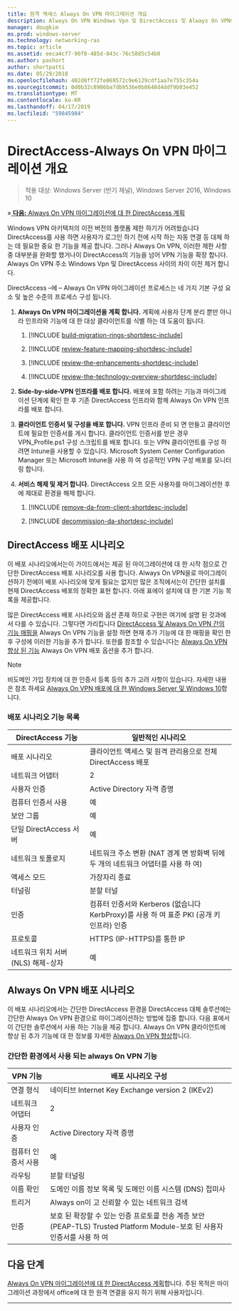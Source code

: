 ```yaml
---
title: 원격 액세스 Always On VPN 마이그레이션 개요
description: Always On VPN Windows Vpn 및 DirectAccess 및 Always On VPN에 directaccess에서로 마이그레이션하는 방법 간의 이전 차이 해결 합니다.
manager: dougkim
ms.prod: windows-server
ms.technology: networking-ras
ms.topic: article
ms.assetid: eeca4cf7-90f0-485d-843c-76c5885c54b0
ms.author: pashort
author: shortpatti
ms.date: 05/29/2018
ms.openlocfilehash: 402d8ff72fe869572c9e6129cdf1aa7e755c354a
ms.sourcegitcommit: 0d0b32c8986ba7db9536e0b8648d4ddf9b03e452
ms.translationtype: MT
ms.contentlocale: ko-KR
ms.lasthandoff: 04/17/2019
ms.locfileid: "59845984"
---
```

# <a name="overview-of-the-directaccess-to-always-on-vpn-migration"></a>DirectAccess-Always On VPN 마이그레이션 개요 

>적용 대상: Windows Server (반기 채널), Windows Server 2016, Windows 10

&#187;[ **다음:** Always On VPN 마이그레이션에 대 한 DirectAccess 계획](da-always-on-migration-planning.md)

Windows VPN 아키텍처의 이전 버전의 플랫폼 제한 하기가 어려웠습니다 DirectAccess를 사용 하면 사용자가 로그인 하기 전에 시작 하는 자동 연결 등 대체 하는 데 필요한 중요 한 기능을 제공 합니다. 그러나 Always On VPN, 이러한 제한 사항 중 대부분을 완화할 했거나이 DirectAccess의 기능을 넘어 VPN 기능을 확장 합니다. Always On VPN 주소 Windows Vpn 및 DirectAccess 사이의 차이 이전 제거 합니다.

DirectAccess –에 – Always On VPN 마이그레이션 프로세스는 네 가지 기본 구성 요소 및 높은 수준의 프로세스 구성 됩니다.


1.  **Always On VPN 마이그레이션을 계획 합니다.** 계획에 사용자 단계 분리 뿐만 아니라 인프라와 기능에 대 한 대상 클라이언트를 식별 하는 데 도움이 됩니다.

    1.  [!INCLUDE [build-migration-rings-shortdesc-include](../includes/build-migration-rings-shortdesc-include.md)]

    2.  [!INCLUDE [review-feature-mapping-shortdesc-include](../includes/review-feature-mapping-shortdesc-include.md)] 

    3.  [!INCLUDE [review-the-enhancements-shortdesc-include](../includes/review-the-enhancements-shortdesc-include.md)] 

    4.  [!INCLUDE [review-the-technology-overview-shortdesc-include](../includes/review-the-technology-overview-shortdesc-include.md)]

2.  **Side-by-side-VPN 인프라를 배포 합니다.** 배포에 포함 하려는 기능과 마이그레이션 단계에 확인 한 후 기존 DirectAccess 인프라와 함께 Always On VPN 인프라를 배포 합니다.  

3.  **클라이언트 인증서 및 구성을 배포 합니다.**  VPN 인프라 준비 되 면 만들고 클라이언트에 필요한 인증서를 게시 합니다. 클라이언트 인증서를 받은 경우 VPN_Profile.ps1 구성 스크립트를 배포 합니다. 또는 VPN 클라이언트를 구성 하려면 Intune을 사용할 수 있습니다. Microsoft System Center Configuration Manager 또는 Microsoft Intune을 사용 하 여 성공적인 VPN 구성 배포를 모니터링 합니다.

4.  **서비스 해제 및 제거 합니다.** DirectAccess 오프 모든 사용자를 마이그레이션한 후에 제대로 환경을 해제 합니다.

    1.  [!INCLUDE [remove-da-from-client-shortdesc-include](../includes/remove-da-from-client-shortdesc-include.md)]

    2.  [!INCLUDE [decommission-da-shortdesc-include](../includes/decommission-da-shortdesc-include.md)]


## <a name="directaccess-deployment-scenario"></a>DirectAccess 배포 시나리오

이 배포 시나리오에서는이 가이드에서는 제공 된 마이그레이션에 대 한 시작 점으로 간단한 DirectAccess 배포 시나리오를 사용 합니다. Always On VPN을로 마이그레이션하기 전에이 배포 시나리오에 맞게 필요는 없지만 많은 조직에서는이 간단한 설치를 현재 DirectAccess 배포의 정확한 표현 합니다. 아래 표에이 설치에 대 한 기본 기능 목록을 제공합니다.

많은 DirectAccess 배포 시나리오와 옵션 존재 하므로 구현은 여기에 설명 된 것과에서 다를 수 있습니다. 그렇다면 가리킵니다 [DirectAccess 및 Always On VPN 간의 기능 매핑을](../vpn/vpn-map-da.md) Always On VPN 기능을 설정 하면 현재 추가 기능에 대 한 매핑을 확인 한 후 구성에 이러한 기능을 추가 합니다. 또한를 참조할 수 있습니다는 [Always On VPN 향상 된 기능](../vpn/always-on-vpn/always-on-vpn-enhancements.md) Always On VPN 배포 옵션을 추가 합니다.

>[!NOTE] 
>비도메인 가입 장치에 대 한 인증서 등록 등의 추가 고려 사항이 있습니다. 자세한 내용은 참조 하세요 [Always On VPN 배포에 대 한 Windows Server 및 Windows 10](../vpn/always-on-vpn/deploy/always-on-vpn-deploy.md)합니다.

### <a name="deployment-scenario-feature-list"></a>배포 시나리오 기능 목록

| DirectAccess 기능 | 일반적인 시나리오 |
|-----|----|
| 배포 시나리오                   | 클라이언트 액세스 및 원격 관리용으로 전체 DirectAccess 배포                                               |
| 네트워크 어댑터                      | 2                                                                                                              |
| 사용자 인증                   | Active Directory 자격 증명                                                                                   |
| 컴퓨터 인증서 사용             | 예                                                                                                            |
| 보안 그룹                       | 예                                                                                                            |
| 단일 DirectAccess 서버            | 예                                                                                                            |
| 네트워크 토폴로지                      | 네트워크 주소 변환 (NAT 경계 면 방화벽 뒤에 두 개의 네트워크 어댑터를 사용 하 여)                            |
| 액세스 모드                           | 가장자리 종료                                                                                                    |
| 터널링                             | 분할 터널                                                                                                   |
| 인증                        | 컴퓨터 인증서와 Kerberos (없습니다 KerbProxy)를 사용 하 여 표준 PKI (공개 키 인프라) 인증 |
| 프로토콜                             | HTTPS (IP-HTTPS)를 통한 IP                                                                                       |
| 네트워크 위치 서버 (NLS) 해제-상자 | 예                                                                                                            |

## <a name="always-on-vpn-deployment-scenario"></a>Always On VPN 배포 시나리오

이 배포 시나리오에서는 간단한 DirectAccess 환경을 DirectAccess 대체 솔루션에는 간단한 Always On VPN 환경으로 마이그레이션하는 방법에 집중 합니다. 다음 표에서이 간단한 솔루션에서 사용 하는 기능을 제공 합니다. Always On VPN 클라이언트에 향상 된 추가 기능에 대 한 정보를 자세한 [Always On VPN 향상](../vpn/always-on-vpn/always-on-vpn-enhancements.md)합니다.

### <a name="always-on-vpn-features-used-in-the-simple-environment"></a>간단한 환경에서 사용 되는 always On VPN 기능

| VPN 기능 | 배포 시나리오 구성 |
|-----|-----|
| 연결 형식 | 네이티브 Internet Key Exchange version 2 (IKEv2) |
| 네트워크 어댑터   | 2        |
| 사용자 인증  | Active Directory 자격 증명            |
| 컴퓨터 인증서 사용        | 예                          |
| 라우팅 | 분할 터널링 |
| 이름 확인 | 도메인 이름 정보 목록 및 도메인 이름 시스템 (DNS) 접미사 |
| 트리거 | Always on이 고 신뢰할 수 있는 네트워크 검색 |
| 인증  | 보호 된 확장할 수 있는 인증 프로토콜 전송 계층 보안 (PEAP-TLS) Trusted Platform Module-보호 된 사용자 인증서를 사용 하 여 |

## <a name="next-step"></a>다음 단계

[Always On VPN 마이그레이션에 대 한 DirectAccess 계획](da-always-on-migration-planning.md)합니다. 주된 목적은 마이그레이션 과정에서 office에 대 한 원격 연결을 유지 하기 위해 사용자입니다.

---